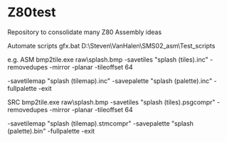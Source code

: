 # Z80test
Repository to consolidate many Z80 Assembly ideas


Automate scripts
gfx.bat
D:\Steven\VanHalen\SMS02_asm\Test_scripts

e.g.
ASM
bmp2tile.exe raw\splash.bmp
-savetiles "splash (tiles).inc"
-removedupes -mirror -planar -tileoffset 64

-savetilemap "splash (tilemap).inc"
-savepalette "splash (palette).inc"
-fullpalette -exit

SRC
bmp2tile.exe raw\splash.bmp
-savetiles "splash (tiles).psgcompr"
-removedupes -mirror -planar -tileoffset 64 

-savetilemap "splash (tilemap).stmcompr"
-savepalette "splash (palette).bin"
-fullpalette -exit